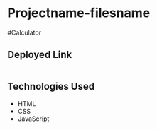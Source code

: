 # Projectname-filesname
#Calculator

## Deployed Link
```

```
## Technologies Used
- HTML
- CSS
- JavaScript
